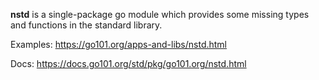 **nstd** is a single-package go module which provides some missing types and functions in the standard library.

Examples: https://go101.org/apps-and-libs/nstd.html

Docs: https://docs.go101.org/std/pkg/go101.org/nstd.html

